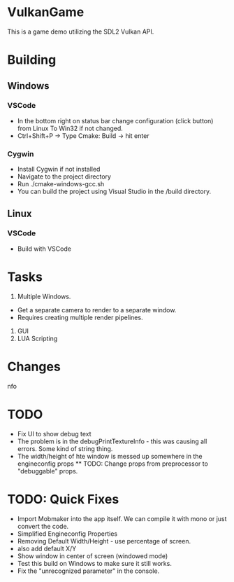 # VulkanGame
This is a game demo utilizing the SDL2 Vulkan API.

# Building 
## Windows
### VSCode 
* In the bottom right on status bar change configuration (click button) from Linux To Win32 if not changed.
* Ctrl+Shift+P -> Type Cmake: Build -> hit enter
### Cygwin
* Install Cygwin if not installed
* Navigate to the project directory
* Run ./cmake-windows-gcc.sh
* You can build the project using Visual Studio in the /build directory.
## Linux
### VSCode
* Build with VSCode

# Tasks
1. Multiple Windows.
  * Get a separate camera to render to a separate window.
  * Requires creating multiple render pipelines.
1. GUI
1. LUA Scripting

# Changes
nfo

# TODO
* Fix UI to show debug text
* The problem is in the debugPrintTextureInfo - this was causing all errors. Some kind of string thing.
* The width/height of hte window is messed up somewhere in the engineconfig props
** TODO: Change props from preprocessor to "debuggable" props.

# TODO: Quick Fixes
* Import Mobmaker into the app itself. We can compile it with mono or just convert the code.
* Simplified Engineconfig Properties
* Removing Default Width/Height - use percentage of screen.
* also add default X/Y
* Show window in center of screen (windowed mode)
* Test this build on Windows to make sure it still works.
* Fix the "unrecognized parameter" in the console.

